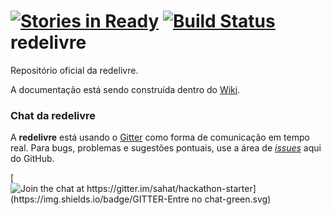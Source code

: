 [![Stories in Ready](https://badge.waffle.io/redelivre/redelivre.png?label=ready&title=Ready)](https://waffle.io/redelivre/redelivre)
[![Build Status](http://jenkins.beta.redelivre.org.br:8081/buildStatus/icon?job=Beta%20Redelivre)](https://github.com/redelivre/delibera)
redelivre
=========

Repositório oficial da redelivre.

A documentação está sendo construída dentro do [Wiki](https://github.com/redelivre/redelivre/wiki).

### Chat da redelivre

A **redelivre** está usando o [Gitter](http://gitter.im) como forma de comunicação em tempo real. Para bugs, problemas e sugestões pontuais, use a área de [*issues*](https://github.com/redelivre/redelivre/issues) aqui do GitHub.

[![Join the chat at https://gitter.im/sahat/hackathon-starter](https://img.shields.io/badge/GITTER-Entre no chat-green.svg)](https://gitter.im/redelivre/emrede?utm_source=share-link&utm_medium=link&utm_campaign=share-link)
